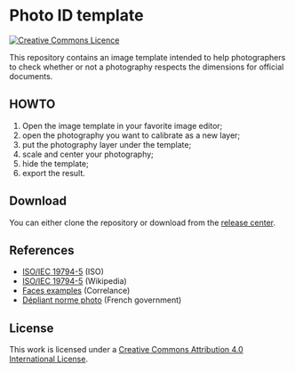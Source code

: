 Photo ID template
================

[![Creative Commons Licence](https://i.creativecommons.org/l/by/4.0/88x31.png)](http://creativecommons.org/licenses/by/4.0/")


This repository contains an image template intended to help photographers to check whether or not a photography respects the dimensions for official documents.


HOWTO
-----

1. Open the image template in your favorite image editor;
2. open the photography you want to calibrate as a new layer;
3. put the photography layer under the template;
4. scale and center your photography;
5. hide the template;
6. export the result.


Download
--------

You can either clone the repository or download from the [release center](https://github.com/breard-r/photo_id_template/releases).


References
----------

- [ISO/IEC 19794-5](http://www.iso.org/iso/catalogue_detail.htm?csnumber=50867) (ISO)
- [ISO/IEC 19794-5](https://en.wikipedia.org/wiki/ISO/IEC_19794-5) (Wikipedia)
- [Faces examples](http://www.correlance.com/cms/en/iso19794-5) (Correlance)
- [Dépliant norme photo](http://www.diplomatie.gouv.fr/fr/IMG/pdf/depliant_norme_photo-2.pdf) (French government)


License
-------

This work is licensed under a [Creative Commons Attribution 4.0 International License](http://creativecommons.org/licenses/by/4.0/).
